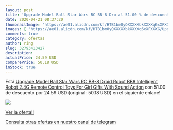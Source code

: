 ```yaml
---
layout: post
title: 'Upgrade Model Ball Star Wars RC BB-8 Dro al 51.00 % de descuento'
date: 2020-04-21 08:37:20
thumbnailImage: 'https://ae01.alicdn.com/kf/HTB1bm0yQXXXXXbkXXXXq6xXFXXXG/Upgrade-Model-Ball-Star-Wars-RC-BB-8-Droid-Robot-BB8-Intelligent-Robot-2-4G-Remote.jpg_350x350._SL200_.jpg'
images: [ 'https://ae01.alicdn.com/kf/HTB1bm0yQXXXXXbkXXXXq6xXFXXXG/Upgrade-Model-Ball-Star-Wars-RC-BB-8-Droid-Robot-BB8-Intelligent-Robot-2-4G-Remote.jpg_350x350._SL200_.jpg' ]
comments: true
category: ofertas
author: ring
slug: 32793413427
description:
actualPrice: 24.59 USD
comparePrice: 50.18 USD
inStock: true
---
```


Está [Upgrade Model Ball Star Wars RC BB-8 Droid Robot BB8 Intelligent Robot 2.4G Remote Control Toys For Girl Gifts With Sound Action](https://www.amazon.com/dp/32793413427/?tag=redken08-20) con 51.00 de descuento por 24.59 USD (original: 50.18 USD) en el siguiente enlace!

[![](https://ae01.alicdn.com/kf/HTB1bm0yQXXXXXbkXXXXq6xXFXXXG/Upgrade-Model-Ball-Star-Wars-RC-BB-8-Droid-Robot-BB8-Intelligent-Robot-2-4G-Remote.jpg_350x350._SL200_.jpg)](https://www.amazon.com/dp/32793413427/?tag=redken08-20)

[Ver la oferta!!](https://www.amazon.com/dp/32793413427/?tag=redken08-20)

[Consulta otras ofertas en nuestro canal de telegram](https://t.me/s/ofertas25)
